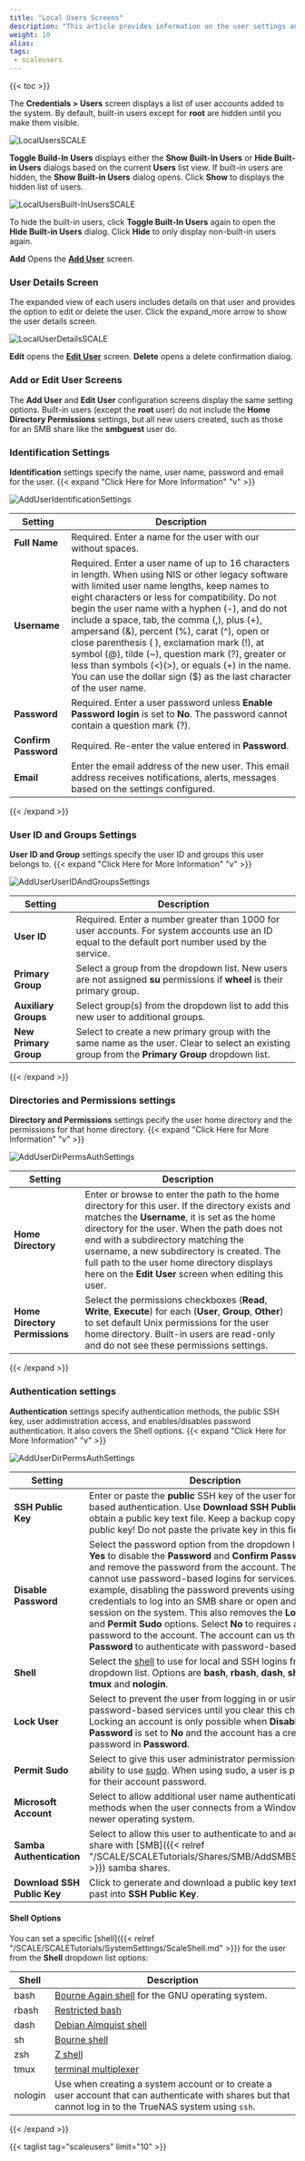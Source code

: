 ```yaml
---
title: "Local Users Screens"
description: "This article provides information on the user settings and screens."
weight: 10
alias: 
tags:
 - scaleusers
---
```


{{< toc >}}


The **Credentials > Users** screen displays a list of user accounts added to the system. By default, built-in users except for **root** are hidden until you make them visible.

![LocalUsersSCALE](/images/SCALE/22.02/LocalUsersSCALE.png "Local User non-Built-in Accounts") 

**Toggle Build-In Users** displays either the **Show Built-In Users** or **Hide Built-in Users** dialogs based on the current **Users** list view. 
If built-in users are hidden, the **Show Built-in Users** dialog opens. Click **Show** to displays the hidden list of users. 

![LocalUsersBuilt-InUsersSCALE](/images/SCALE/22.02/LocalUsersBuilt-InUsersSCALE.png "Local User Built-in Accounts") 

To hide the built-in users, click **Toggle Built-In Users** again to open the **Hide Built-in Users** dialog. Click **Hide** to only display non-built-in users again.

**Add** Opens the **[Add User](#add-or-edit-user-screens)** screen.

### User Details Screen

The expanded view of each users includes details on that user and provides the option to edit or delete the user. Click the <span class="material-icons">expand_more</span> arrow to show the user details screen.

![LocalUserDetailsSCALE](/images/SCALE/22.02/LocalUserDetailsSCALE.png "Local User Details") 

**Edit** opens the **[Edit User](#add-or-edit-user-screens)** screen. **Delete** opens a delete confirmation dialog.

### Add or Edit User Screens

The **Add User** and **Edit User** configuration screens display the same setting options. 
Built-in users (except the **root** user) do not include the **Home Directory Permissions** settings, but all new users created, such as those for an SMB share like the **smbguest** user do.

### Identification Settings
**Identification** settings specify the name, user name, password and email for the user.
{{< expand "Click Here for More Information" "v" >}}

![AddUserIdentificationSettings](/images/SCALE/22.02/AddUserIdentificationSettings.png "Add User Identification Settings") 

| Setting | Description |
|---------|-------------|
| **Full Name** | Required. Enter a name for the user with our without spaces. |  
| **Username** | Required. Enter a user name of up to 16 characters in length. When using NIS or other legacy software with limited user name lengths, keep names to eight characters or less for compatibility. Do not begin the user name with a hyphen (-), and do not include a space, tab, the comma (,), plus (+), ampersand (&), percent (%), carat (^), open or close parenthesis ( ), exclamation mark (!), at symbol (@), tilde (~), question mark (?), greater or less than symbols (<)(>), or equals (+) in the name. You can use the dollar sign ($) as the last character of the user name. |  
| **Password** | Required. Enter a user password unless **Enable Password login** is set to **No**. The password cannot contain a question mark (?). |  
| **Confirm Password** | Required. Re-enter the value entered in **Password**. |  
| **Email** | Enter the email address of the new user. This email address receives notifications, alerts, messages based on the settings configured. |  

{{< /expand >}}

### User ID and Groups Settings
**User ID and Group** settings specify the user ID and groups this user belongs to.
{{< expand "Click Here for More Information" "v" >}}

![AddUserUserIDAndGroupsSettings](/images/SCALE/22.02/AddUserUserIDAndGroupsSettings.png "Add User User Id an Groups Settings") 

| Setting | Description |
|---------|-------------|
| **User ID** | Required. Enter a number greater than 1000 for user accounts. For system accounts use an ID equal to the default port number used by the service. |  
| **Primary Group** | Select a group from the dropdown list. New users are not assigned **su** permissions if **wheel** is their primary group. |  
| **Auxiliary Groups** | Select group(s) from the dropdown list to add this new user to additional groups. |  
| **New Primary Group** | Select to create a new primary group with the same name as the user. Clear to select an existing group from the **Primary Group** dropdown list. |  

{{< /expand >}}

### Directories and Permissions settings
**Directory and Permissions** settings pecify the user home directory and the permissions for that home directory.
{{< expand "Click Here for More Information" "v" >}}

![AddUserDirPermsAuthSettings](/images/SCALE/22.02/AddUserDirPermsAuthSettings.png "Add User Directories, Permissions and Authentication Settings") 

| Setting | Description |
|---------|-------------|
| **Home Directory** | Enter or browse to enter the path to the home directory for this user. If the directory exists and matches the **Username**, it is set as the home directory for the user. When the path does not end with a subdirectory matching the username, a new subdirectory is created. The full path to the user home directory displays here on the **Edit User** screen when editing this user. |  
| **Home Directory Permissions** | Select the permissions checkboxes (**Read**, **Write**, **Execute**) for each (**User**, **Group**, **Other**) to set default Unix permissions for the user home directory. Built-in users are read-only and do not see these permissions settings.|  

{{< /expand >}}
### Authentication settings
**Authentication** settings specify authentication methods, the public SSH key, user addimistration access, and enables/disables password authentication. It also covers the Shell options.
{{< expand "Click Here for More Information" "v" >}}

![AddUserDirPermsAuthSettings](/images/SCALE/22.02/AddUserDirPermsAuthSettings.png "Add User Directories, Permissions and Authentication Settings") 

| Setting | Description |
|---------|-------------|
| **SSH Public Key** | Enter or paste the **public** SSH key of the user for any key-based authentication. Use **Download SSH Public Key** to obtain a public key text file. Keep a backup copy of the public key! Do not paste the private key in this field! |  
| **Disable Password** | Select the password option from the dropdown list. Select **Yes** to disable the **Password** and **Confirm Password** fields and remove the password from the account. The account cannot use password-based logins for services. For example, disabling the password prevents using account credentials to log into an SMB share or open and SSH session on the system. This also removes the **Lock User** and **Permit Sudo** options. Select **No** to requires adding a password to the account. The account can us the saved **Password** to authenticate with password-based services. |  
| **Shell** | Select the [shell](#shell-options) to use for local and SSH logins from the dropdown list. Options are **bash**, **rbash**, **dash**, **sh**, **zsh**, **tmux** and **nologin**. |  
| **Lock User** | Select to prevent the user from logging in or using password-based services until you clear this checkbox. Locking an account is only possible when **Disable Password** is set to **No** and the account has a created password in **Password**. |  
| **Permit Sudo** | Select to give this user administrator permissions and the ability to use [sudo](https://www.sudo.ws/). When using sudo, a user is prompted for their account password. |  
| **Microsoft Account** | Select to allow additional user name authentication methods when the user connects from a Windows 8 or newer operating system. |  
| **Samba Authentication** | Select to allow this user to authenticate to and access data share with [SMB]({{< relref "/SCALE/SCALETutorials/Shares/SMB/AddSMBShares.md" >}}) samba shares. |  
| **Download SSH Public Key** | Click to generate and download a public key text file to past into **SSH Public Key**. |  

#### Shell Options
You can set a specific [shell]({{< relref "/SCALE/SCALETutorials/SystemSettings/ScaleShell.md" >}}) for the user from the **Shell** dropdown list options:

| Shell | Description |
|-------|-------------|
| bash	| [Bourne Again shell](https://www.gnu.org/software/bash/manual/bash.html) for the GNU operating system. |
| rbash	| [Restricted bash](https://www.gnu.org/software/bash/manual/html_node/The-Restricted-Shell.html) |
| dash | [Debian Almquist shell](https://man7.org/linux/man-pages/man1/dash.1.html) |
| sh	| [Bourne shell](https://www.in-ulm.de/~mascheck/bourne/v7/) |
| zsh	| [Z shell](http://zsh.sourceforge.net/) |
| tmux | [terminal multiplexer](https://man7.org/linux/man-pages/man1/tmux.1.html)  |
| nologin | Use when creating a system account or to create a user account that can authenticate with shares but that cannot log in to the TrueNAS system using `ssh`.
{{< /expand >}}

{{< taglist tag="scaleusers" limit="10" >}}